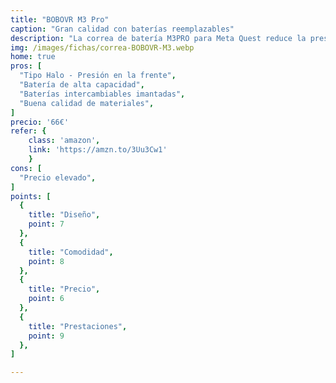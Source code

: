 ```yaml
---
title: "BOBOVR M3 Pro"
caption: "Gran calidad con baterías reemplazables"
description: "La correa de batería M3PRO para Meta Quest reduce la presión facial mediante un diseño suspendido y ajuste multipunto, transfiriendo el peso de manera uniforme y permitiendo incluso usar el modo MR sin interfaz facial. Su batería magnética ligera de 5.200 mAh ofrece hasta 2 horas extra de juego y admite intercambio en caliente con un segundo paquete opcional para extender la duración de la batería sin interrumpir la experiencia VR."
img: /images/fichas/correa-BOBOVR-M3.webp
home: true
pros: [
  "Tipo Halo - Presión en la frente",
  "Batería de alta capacidad",
  "Baterías intercambiables imantadas",
  "Buena calidad de materiales",
]
precio: '66€'
refer: {
    class: 'amazon',
    link: 'https://amzn.to/3Uu3Cw1'
    }
cons: [
  "Precio elevado",
]
points: [
  {
    title: "Diseño",
    point: 7
  },
  {
    title: "Comodidad",
    point: 8
  },
  {
    title: "Precio",
    point: 6
  },
  {
    title: "Prestaciones",
    point: 9
  },
]

---
```

